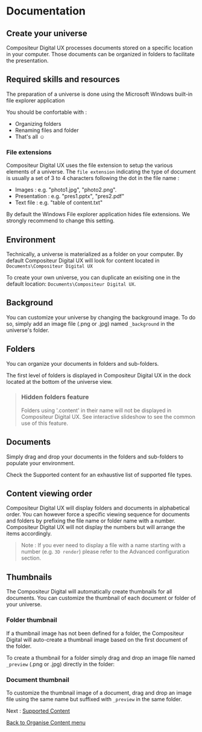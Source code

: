# Documentation

## Create your universe

Compositeur Digital UX processes documents stored on a specific location in your computer. Those documents can be organized in folders to facilitate the presentation.

## Required skills and resources

The preparation of a universe is done using the Microsoft Windows built-in file explorer application

You should be confortable with : 

- Organizing folders 
- Renaming files and folder
- That's all :relaxed:

### File extensions

Compositeur Digital UX uses the file extension to setup the various elements of a universe.  The `file extension` indicating the type of document is usually a set of 3 to 4 characters following the dot in the file name :

- Images : e.g. "photo1.jpg", "photo2.png".
- Presentation : e.g. "pres1.pptx", "pres2.pdf"
- Text file : e.g. "table of content.txt"

By default the Windows File explorer application hides file extensions. We strongly recommend to change this setting.

## Environment

Technically, a universe is materialized as a folder on your computer. By default Compositeur Digital UX will look for content located in `Documents\Compositeur Digital UX`

To create your own universe, you can duplicate an exisiting one in the default location: `Documents\Compositeur Digital UX`.

## Background

You can customize your universe by changing the background image. To do so, simply add an image file (.png or .jpg) named `_background` in the universe's folder.

## Folders

You can organize your documents in folders and sub-folders. 

The first level of folders is displayed in Compositeur Digital UX in the dock located at the bottom of the universe view. 

>### <a name="contentFolder"></a> Hidden folders feature
>
>Folders using '.content' in their name will not be displayed in Compositeur Digital UX.
>See interactive slideshow to see the common use of this feature.

## Documents

Simply drag and drop your documents in the folders and sub-folders to populate your environment.

Check the Supported content for an exhaustive list of supported file types.

## Content viewing order

Compositeur Digital UX will display folders and documents in alphabetical order. You can however force a specific viewing sequence for documents and folders by prefixing the file name or folder name with a number. Compositeur Digital UX will not display the numbers but will arrange the items accordingly.

>Note : If you ever need to display a file with a name starting with a number (e.g. `3D render`) please refer to the Advanced configuration section.

## Thumbnails 

The Compositeur Digital will automatically create thumbnails for all documents. You can customize the thumbnail of each document or folder of your universe.

### Folder thumbnail

If a thumbnail image has not been defined for a folder, the Compositeur Digital will auto-create a thumbnail image based on the first document of the folder.

To create a thumbnail for a folder simply drag and drop an image file named `_preview` (.png or .jpg) directly in the folder:

### Document thumbnail

To customize the thumbnail image of a document, drag and drop an image file using the same name but suffixed with `_preview` in the same folder.

Next : [Supported Content](supported_content/index.md)

[Back to Organise Content menu](indexe.md)
